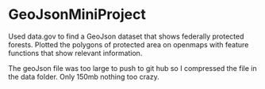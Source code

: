 # GeoJsonMiniProject
Used data.gov to find a GeoJson dataset that shows federally protected forests. Plotted the polygons of protected area on openmaps with feature functions that show relevant information.

The geoJson file was too large to push to git hub so I compressed the file in the data folder. Only 150mb nothing too crazy.